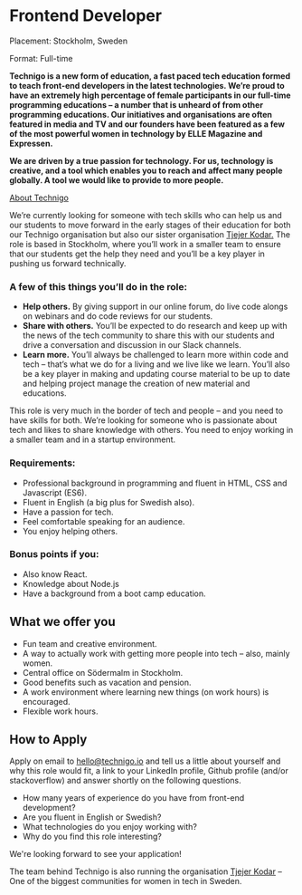 # Frontend Developer 
Placement: Stockholm, Sweden

Format: Full-time 

**Technigo is a new form of education, a fast paced tech education formed to teach front-end developers in the latest technologies. We’re proud to have an extremely high percentage of female participants in our full-time programming educations – a number that is unheard of from other programming educations. Our initiatives and organisations are often featured in media and TV and our founders have been featured as a few of the most powerful women in technology by ELLE Magazine and Expressen.** 

**We are driven by a true passion for technology. For us, technology is creative, and a tool which enables you to reach and affect many people globally. A tool we would like to provide to more people.**

[About Technigo](www.technigo.io)

We’re currently looking for someone with tech skills who can help us and our students to move forward in the early stages of their education for both our Technigo organisation but also our sister organisation [Tjejer Kodar.](www.tjejerkodar.se) The role is based in Stockholm, where you’ll work in a smaller team to ensure that our students get the help they need and you’ll be a key player in pushing us forward technically. 

### A few of this things you’ll do in the role: 

* **Help others.** By giving support in our online forum, do live code alongs on webinars and do code reviews for our students. 
* **Share with others.** You’ll be expected to do research and keep up with the news of the tech community to share this with our students and drive a conversation and discussion in our Slack channels. 
* **Learn more.** You’ll always be challenged to learn more within code and tech – that’s what we do for a living and we live like we learn. You’ll also be a key player in making and updating course material to be up to date and helping project manage the creation of new material and educations. 

This role is very much in the border of tech and people – and you need to have skills for both. We’re looking for someone who is passionate about tech and likes to share knowledge with others. You need to enjoy working in a smaller team and in a startup environment. 

### Requirements: 
* Professional background in programming and fluent in HTML, CSS and Javascript (ES6). 
* Fluent in English (a big plus for Swedish also). 
* Have a passion for tech. 
* Feel comfortable speaking for an audience. 
* You enjoy helping others. 

### Bonus points if you: 
* Also know React. 
* Knowledge about Node.js
* Have a background from a boot camp education. 

## What we offer you

* Fun team and creative environment. 
* A way to actually work with getting more people into tech – also, mainly women. 
* Central office on Södermalm in Stockholm. 
* Good benefits such as vacation and pension. 
* A work environment where learning new things (on work hours) is encouraged. 
* Flexible work hours. 

## How to Apply

Apply on email to hello@technigo.io and tell us a little about yourself and why this role would fit, a link to your LinkedIn profile, Github profile (and/or stackoverflow) and answer shortly on the following questions. 

* How many years of experience do you have from front-end development? 
* Are you fluent in English or Swedish? 
* What technologies do you enjoy working with? 
* Why do you find this role interesting? 

We're looking forward to see your application! 

The team behind Technigo is also running the organisation [Tjejer Kodar](www.tjejerkodar.se) – One of the biggest communities for women in tech in Sweden. 
